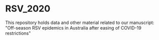 # RSV_2020
This repository holds data and other material related to our manuscript: "Off-season RSV epidemics in Australia after easing of COVID-19 restrictions"
